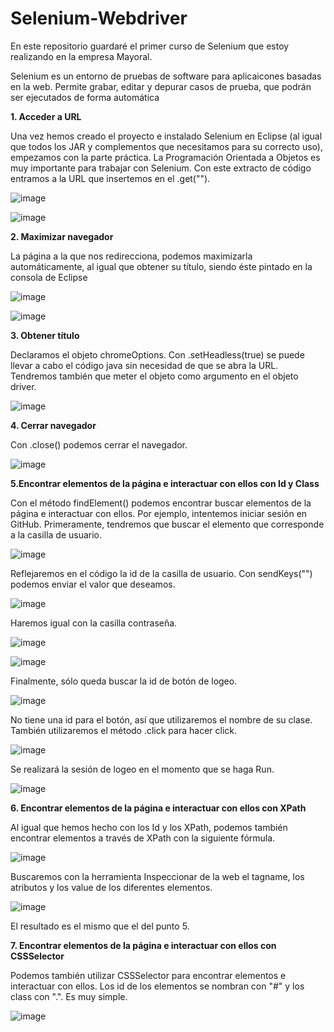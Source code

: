 # Selenium-Webdriver

En este repositorio guardaré el primer curso de Selenium que estoy realizando en la empresa Mayoral.

Selenium es un entorno de pruebas de software para aplicaicones basadas en la web. Permite grabar, editar y depurar casos de prueba, que podrán ser ejecutados de forma automática

**1. Acceder a URL** 

Una vez hemos creado el proyecto e instalado Selenium en Eclipse (al igual que todos los JAR y complementos que necesitamos para su correcto uso), empezamos con la parte práctica. La Programación Orientada a Objetos es muy importante para trabajar con Selenium. 
Con este extracto de código entramos a la URL que insertemos en el .get("").

![image](https://user-images.githubusercontent.com/91873618/158797017-4f88e999-7529-4559-a7e7-f5b9dcb1d52e.png)

![image](https://user-images.githubusercontent.com/91873618/158797076-f07bb3a6-d505-4fbb-9e19-8e5a0ad3abda.png)

**2. Maximizar navegador**

La página a la que nos redirecciona, podemos maximizarla automáticamente, al igual que obtener su título, siendo éste pintado en la consola de Eclipse


![image](https://user-images.githubusercontent.com/91873618/158798134-37dce832-7b83-401b-9099-7b5625ce497b.png)


![image](https://user-images.githubusercontent.com/91873618/158798329-61ee9d35-1e65-4b8c-8c9f-ead4182ee8a7.png)

**3. Obtener título** 

Declaramos el objeto chromeOptions. Con .setHeadless(true) se puede llevar a cabo el código java sin necesidad de que se abra la URL. Tendremos también que meter el objeto como argumento en el objeto driver.


![image](https://user-images.githubusercontent.com/91873618/158801688-6eb0d907-0219-492f-8f2f-16f417bcf907.png)


**4. Cerrar navegador**

Con .close() podemos cerrar el navegador.


![image](https://user-images.githubusercontent.com/91873618/158802117-210e8fb5-1d36-48cb-827a-4501745e410b.png)



**5.Encontrar elementos de la página e interactuar con ellos con Id y Class**

Con el método findElement() podemos encontrar buscar elementos de la página e interactuar con ellos. Por ejemplo, intentemos iniciar sesión en GitHub.
Primeramente, tendremos que buscar el elemento que corresponde a la casilla de usuario.


![image](https://user-images.githubusercontent.com/91873618/158810254-a697df15-3650-4d56-bf7d-b8da6b1eefb4.png)


Reflejaremos en el código la id de la casilla de usuario. Con sendKeys("") podemos enviar el valor que deseamos.


![image](https://user-images.githubusercontent.com/91873618/158810482-5e8e5f24-7a16-4f0f-9f41-b70f246b3e90.png)


Haremos igual con la casilla contraseña.

![image](https://user-images.githubusercontent.com/91873618/158810794-f12b1525-f8c4-42bf-9edb-e697a9fb58fe.png)


![image](https://user-images.githubusercontent.com/91873618/158811108-ccc74183-d2de-4fb8-8642-20371b449a77.png)


Finalmente, sólo queda buscar la id de botón de logeo. 


![image](https://user-images.githubusercontent.com/91873618/158810988-f076f12f-6671-4bc1-938d-ae30f0742ce7.png)


No tiene una id para el botón, así que utilizaremos el nombre de su clase. También utilizaremos el método .click para hacer click.


![image](https://user-images.githubusercontent.com/91873618/158811365-fe65c6be-db62-4432-8da9-f098800dfbed.png)


Se realizará la sesión de logeo en el momento que se haga Run.


![image](https://user-images.githubusercontent.com/91873618/158811783-ad7957be-c655-43c6-b3be-0f79a9f8e716.png)


**6. Encontrar elementos de la página e interactuar con ellos con XPath**

Al igual que hemos hecho con los Id y los XPath, podemos también encontrar elementos a través de XPath con la siguiente fórmula.


![image](https://user-images.githubusercontent.com/91873618/158822440-88211bac-27a1-41fa-9cf8-f7ad2e4edd64.png)


Buscaremos con la herramienta Inspeccionar de la web el tagname, los atributos y los value de los diferentes elementos.


![image](https://user-images.githubusercontent.com/91873618/158822975-72f5c9f0-a258-4848-adbc-2c5261e41794.png)


El resultado es el mismo que el del punto 5.

**7. Encontrar elementos de la página e interactuar con ellos con CSSSelector**

Podemos también utilizar CSSSelector para encontrar elementos e interactuar con ellos. Los id de los elementos se nombran con "#" y los class con ".".
Es muy simple.


![image](https://user-images.githubusercontent.com/91873618/158824643-35170d0e-5bef-4b22-81c6-85c3698ba687.png)

